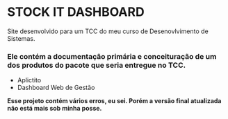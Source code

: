 # STOCK IT DASHBOARD

Site desenvolvido para um TCC do meu curso de Desenovlvimento de Sistemas. 
### Ele contém a documentação primária e conceituração de um dos produtos do pacote que seria entregue no TCC.

- Aplictito
- Dashboard Web de Gestão

**Esse projeto contém vários erros, eu sei. Porém a versão final atualizada não está mais sob minha posse.**
